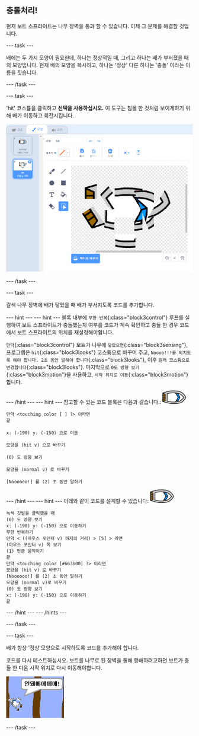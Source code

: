 ## 충돌처리!

현재 보트 스프라이트는 나무 장벽을 통과 할 수 있습니다. 이제 그 문제를 해결할 것입니다.

--- task ---

배에는 두 가지 모양이 필요한데, 하나는 정상적일 때, 그리고 하나는 배가 부서졌을 때의 모양입니다. 현재 배의 모양을 복사하고, 하나는 '정상' 다른 하나는 '충돌' 이라는 이름을 짓습니다.

--- /task ---

--- task ---

'hit' 코스튬을 클릭하고 **선택을 사용하십시오.** 이 도구는 침몰 한 것처럼 보이게하기 위해 배가 이동하고 회전시킵니다.

![스크린샷](images/boat-hit-costume-annotated.png)

--- /task ---

--- task ---

갈색 나무 장벽에 배가 닿았을 때 배가 부서지도록 코드를 추가합니다.

--- hint --- --- hint --- 블록 내부에 `무한 반복`{:class="block3control"} 루프를 실행하여 보트 스프라이트가 충돌했는지 여부를 코드가 계속 확인하고 충돌 한 경우 코드에서 보트 스프라이트의 위치를 재설정해야합니다.

`만약`{:class="block3control"} 보트가 나무에 `닿았으면`{:class="block3sensing"}, 프로그램은 `hit`{:class="block3looks"} 코스튬으로 바꾸어 주고, `Noooo!!!를 외치도록 해야 합니다. 2초 동안 말해야 합니다`{:class="block3looks"}, 이후 `원래 코스튬으로 변경합니다`{:class="block3looks"}. 마지막으로 `0도 방향 보기`{:class="block3motion"}을 사용하고, `시작 위치로 이동`{:class="block3motion"} 합니다.

--- /hint --- --- hint --- 참고할 수 있는 코드 블록은 다음과 같습니다.: ![보트 스프라이트](images/boat_resize.png)

```blocks3
만약 <touching color [ ] ?> 이라면
끝

x: (-190) y: (-150) 으로 이동

모양을 (hit v) 으로 바꾸기

(0) 도 방향 보기 

모양을 (normal v) 로 바꾸기

[Noooooo!] 를 (2) 초 동안 말하기
```

--- /hint --- --- hint --- 아래와 같이 코드를 설계할 수 있습니다: ![보트 스프라이트](images/boat_resize.png)

```blocks3
녹색 깃발을 클릭했을 때
(0) 도 방향 보기
x: (-190) y: (-150) 으로 이동하기
무한 반복하기
만약 < ((마우스 포인터 v) 까지의 거리) > [5] > 라면
(마우스 포인터 v) 쪽 보기
(1) 만큼 움직이기
끝
만약 <touching color [#663b00] ?> 이라면
모양을 (hit v) 로 바꾸기
[Noooooo!] 를 (2) 초 동안 말하기
모양을 (normal v)로 바꾸기
(0) 도 방향 보기
x: (-190) y: (-150) 으로 이동하기
끝
```

--- /hint --- --- /hints ---

--- /task ---

--- task ---

배가 항상 '정상'모양으로 시작하도록 코드를 추가해야 합니다.

코드를 다시 테스트하십시오. 보트를 나무로 된 장벽을 통해 항해하려고하면 보트가 충돌 한 다음 시작 위치로 다시 이동해야합니다.

![스크린샷](images/boat-crash.png)

--- /task ---